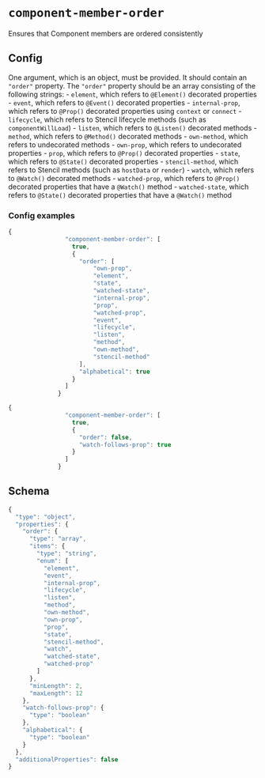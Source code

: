 
# `component-member-order`

Ensures that Component members are ordered consistently

## Config

One argument, which is an object, must be provided. It should contain an `"order"` property. The `"order"` property should be an array consisting of the following strings:
    - `element`, which refers to `@Element()` decorated properties
    - `event`, which refers to `@Event()` decorated properties
    - `internal-prop`, which refers to `@Prop()` decorated properties using `context` or `connect`
    - `lifecycle`, which refers to Stencil lifecycle methods (such as `componentWillLoad`)
    - `listen`, which refers to `@Listen()` decorated methods
    - `method`, which refers to `@Method()` decorated methods
    - `own-method`, which refers to undecorated methods
    - `own-prop`, which refers to undecorated properties
    - `prop`, which refers to `@Prop()` decorated properties
    - `state`, which refers to `@State()` decorated properties
    - `stencil-method`, which refers to Stencil methods (such as `hostData` or `render`)
    - `watch`, which refers to `@Watch()` decorated methods
    - `watched-prop`, which refers to `@Prop()` decorated properties that have a `@Watch()` method
    - `watched-state`, which refers to `@State()` decorated properties that have a `@Watch()` method
        

### Config examples
```ts
{ 
                "component-member-order": [
                  true, 
                  { 
                    "order": [
                        "own-prop",
                        "element",
                        "state",
                        "watched-state",
                        "internal-prop",
                        "prop",
                        "watched-prop",
                        "event",
                        "lifecycle",
                        "listen",
                        "method",
                        "own-method",
                        "stencil-method"
                    ],
                    "alphabetical": true
                  }
                ]
              }
```
```ts
{ 
                "component-member-order": [
                  true, 
                  { 
                    "order": false,
                    "watch-follows-prop": true
                  }
                ]
              }
```

## Schema
```ts
{
  "type": "object",
  "properties": {
    "order": {
      "type": "array",
      "items": {
        "type": "string",
        "enum": [
          "element",
          "event",
          "internal-prop",
          "lifecycle",
          "listen",
          "method",
          "own-method",
          "own-prop",
          "prop",
          "state",
          "stencil-method",
          "watch",
          "watched-state",
          "watched-prop"
        ]
      },
      "minLength": 2,
      "maxLength": 12
    },
    "watch-follows-prop": {
      "type": "boolean"
    },
    "alphabetical": {
      "type": "boolean"
    }
  },
  "additionalProperties": false
}
```